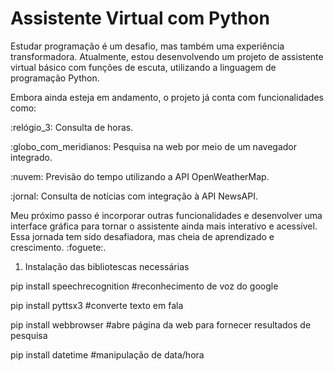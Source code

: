 # Assistente Virtual com Python

Estudar programação é um desafio, mas também uma experiência transformadora. Atualmente, estou desenvolvendo um projeto de assistente virtual básico com funções de escuta, utilizando a linguagem de programação Python.

Embora ainda esteja em andamento, o projeto já conta com funcionalidades como:

:relógio_3: Consulta de horas.

:globo_com_meridianos: Pesquisa na web por meio de um navegador integrado.

:nuvem: Previsão do tempo utilizando a API OpenWeatherMap.

:jornal: Consulta de notícias com integração à API NewsAPI.


Meu próximo passo é incorporar outras funcionalidades e desenvolver uma interface gráfica para tornar o assistente ainda mais interativo e acessível.
Essa jornada tem sido desafiadora, mas cheia de aprendizado e crescimento. :foguete:.

1. Instalação das bibliotescas necessárias 

pip install speechrecognition #reconhecimento de voz do google

pip install pyttsx3 #converte texto em fala

pip install webbrowser #abre página da web para fornecer resultados de pesquisa

pip install datetime #manipulação de data/hora


 

